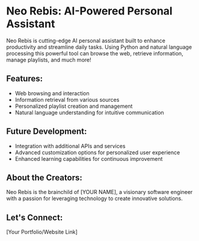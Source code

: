 # Neo Rebis: AI-Powered Personal Assistant 

Neo Rebis is cutting-edge AI personal assistant built to enhance productivity and streamline daily tasks. Using Python and natural language processing this powerful tool can browse the web, retrieve information, manage playlists, and much more!

## Features:

* Web browsing and interaction
* Information retrieval from various sources 
* Personalized playlist creation and management 
* Natural language understanding for intuitive communication 

## Future Development: 

* Integration with additional APIs and services 
* Advanced customization options for personalized user experience
* Enhanced learning capabilities for continuous improvement 

## About the Creators:

Neo Rebis is the brainchild of [YOUR NAME], a visionary software engineer with a passion for leveraging technology to create innovative solutions.

## Let's Connect:

[Your Portfolio/Website Link]
